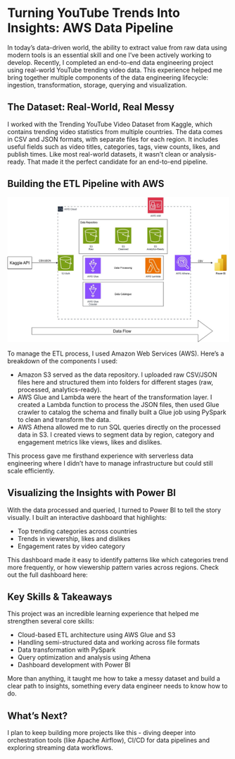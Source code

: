 # Turning YouTube Trends Into Insights: AWS Data Pipeline

In today’s data-driven world, the ability to extract value from raw data using modern tools is an essential skill and one I’ve been actively working to develop. Recently, I completed an end-to-end data engineering project using real-world YouTube trending video data. This experience helped me bring together multiple components of the data engineering lifecycle: ingestion, transformation, storage, querying and visualization.

## The Dataset: Real-World, Real Messy

I worked with the Trending YouTube Video Dataset from Kaggle, which contains trending video statistics from multiple countries. The data comes in CSV and JSON formats, with separate files for each region. It includes useful fields such as video titles, categories, tags, view counts, likes, and publish times. Like most real-world datasets, it wasn’t clean or analysis-ready. That made it the perfect candidate for an end-to-end pipeline.

## Building the ETL Pipeline with AWS

![alt text](https://github.com/devansh-pratap-singh/aws-based-youtube-data-pipeline/blob/main/AWS%20Architecture.jpg "AWS Architecture")

To manage the ETL process, I used Amazon Web Services (AWS). Here’s a breakdown of the components I used:

* Amazon S3 served as the data repository. I uploaded raw CSV/JSON files here and structured them into folders for different stages (raw, processed, analytics-ready).
* AWS Glue and Lambda were the heart of the transformation layer. I created a Lambda function to process the JSON files, then used Glue crawler to catalog the schema and finally built a Glue job using PySpark to clean and transform the data.
* AWS Athena allowed me to run SQL queries directly on the processed data in S3. I created views to segment data by region, category and engagement metrics like views, likes and dislikes.

This process gave me firsthand experience with serverless data engineering where I didn’t have to manage infrastructure but could still scale efficiently.

## Visualizing the Insights with Power BI

With the data processed and queried, I turned to Power BI to tell the story visually. I built an interactive dashboard that highlights:

* Top trending categories across countries
* Trends in viewership, likes and dislikes
* Engagement rates by video category

This dashboard made it easy to identify patterns like which categories trend more frequently, or how viewership pattern varies across regions. Check out the full dashboard here: <post>

## Key Skills & Takeaways

This project was an incredible learning experience that helped me strengthen several core skills:

* Cloud-based ETL architecture using AWS Glue and S3
* Handling semi-structured data and working across file formats
* Data transformation with PySpark
* Query optimization and analysis using Athena
* Dashboard development with Power BI

More than anything, it taught me how to take a messy dataset and build a clear path to insights, something every data engineer needs to know how to do.

## What’s Next?

I plan to keep building more projects like this - diving deeper into orchestration tools (like Apache Airflow), CI/CD for data pipelines and exploring streaming data workflows.
